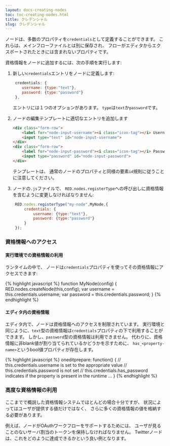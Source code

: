 ```yaml
---
layout: docs-creating-nodes
toc: toc-creating-nodes.html
title: クレデンシャル
slug: クレデンシャル
---
```


ノードは、多数のプロパティを`credentials`として定義することができます。
これらは、メインフローファイルとは別に保存され、
フローがエディタからエクスポートされたときには含まれないプロパティです。

資格情報をノードに追加するには、次の手順を実行します:

1. 新しい`credentials`エントリをノードに定義します:
   ```javascript
    credentials: {
       username: {type:"text"},
       password: {type:"password"}
    },
   ```
   エントリには１つのオプションがあります。
   `type`は`text`か`password`です。

2. ノードの編集テンプレートに適切なエントリを追加します
    ```html
    <div class="form-row">
        <label for="node-input-username"><i class="icon-tag"></i> Username</label>
        <input type="text" id="node-input-username">
    </div>
    <div class="form-row">
        <label for="node-input-password"><i class="icon-tag"></i> Password</label>
        <input type="password" id="node-input-password">
    </div>
    ```
    テンプレートは、
    通常のノードのプロパティと同様の要素`id`規則に従うことに注意してください。

3. ノードの`.js`ファイルで、
   `RED.nodes.registerType`への呼び出しに資格情報を含むように変更しなければなりません:
   ```javascript
    RED.nodes.registerType("my-node",MyNode,{
        credentials: {
            username: {type:"text"},
            password: {type:"password"}
        }
    });
    ```

### 資格情報へのアクセス

#### 実行環境での資格情報の利用

ランタイムの中で、
ノードは`credentials`プロパティを使ってその資格情報にアクセスできます:

{% highlight javascript %}
function MyNode(config) {
    RED.nodes.createNode(this,config);
    var username = this.credentials.username;
    var password = this.credentials.password;
}
{% endhighlight %}

#### エディタ内の資格情報

エディタ内で、ノードは資格情報へのアクセスを制限されています。
実行環境と同じように、`text`型の資格情報は`credentials`プロパティの下で利用することができます。
しかし、`password`型の資格情報は利用できません。
代わりに、資格情報に非blank値が割り当てられているかどうかを示すために、
`has_<property-name>`というbool値プロパティが存在します。

{% highlight javascript %}
oneditprepare: function() {
    // this.credentials.username is set to the appropriate value
    // this.credentials.password is not set
    // this.credentials.has_password indicates if the property is present in the runtime
    ...
}
{% endhighlight %}

### 高度な資格情報の利用

ここまでで概説した資格情報システムでほとんどの場合十分ですが、
状況によってはユーザが提供する値だけではなく、
さらに多くの資格情報の値を格納する必要があります。

例えば、ノードがOAuthワークフローをサポートするためには、
ユーザが見ることのないサーバ割当のトークンを保持しなければなりません。
Twitterノードは、これをどのように達成できるかという良い例となります。
